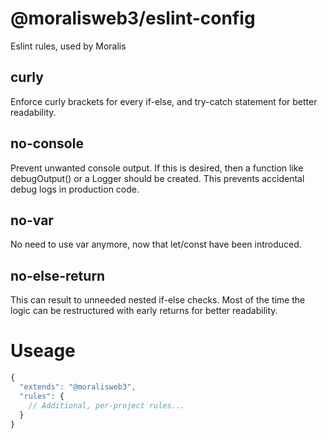 # @moralisweb3/eslint-config

Eslint rules, used by Moralis


## curly
Enforce curly brackets for every if-else, and try-catch statement for better readability.

## no-console
Prevent unwanted console output. If this is desired, then a function like debugOutput() or a Logger should be created. This prevents accidental debug logs in production code.

## no-var
No need to use var anymore, now that let/const have been introduced.

## no-else-return
This can result to unneeded nested if-else checks. Most of the time the logic can be restructured with early returns for better readability.


# Useage
```js
{
  "extends": "@moralisweb3",
  "rules": {
    // Additional, per-project rules...
  }
}
```